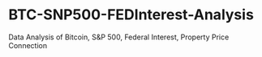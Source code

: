 # BTC-SNP500-FEDInterest-Analysis
Data Analysis of Bitcoin, S&amp;P 500, Federal Interest, Property Price Connection
